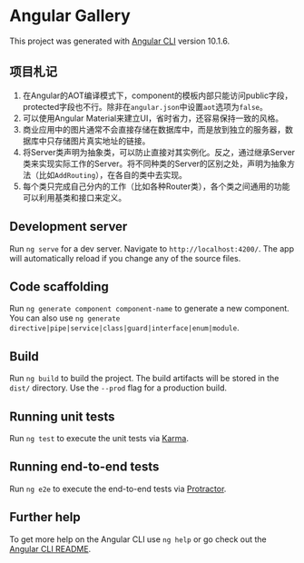 
# Angular Gallery

This project was generated with [Angular CLI](https://github.com/angular/angular-cli) version 10.1.6.

## 项目札记
1. 在Angular的AOT编译模式下，component的模板内部只能访问public字段，protected字段也不行。除非在`angular.json`中设置`aot`选项为`false`。
2. 可以使用Angular Material来建立UI，省时省力，还容易保持一致的风格。
3. 商业应用中的图片通常不会直接存储在数据库中，而是放到独立的服务器，数据库中只存储图片真实地址的链接。
4. 将Server类声明为抽象类，可以防止直接对其实例化。反之，通过继承Server类来实现实际工作的Server。将不同种类的Server的区别之处，声明为抽象方法（比如`AddRouting`），在各自的类中去实现。
5. 每个类只完成自己分内的工作（比如各种Router类），各个类之间通用的功能可以利用基类和接口来定义。
## Development server

Run `ng serve` for a dev server. Navigate to `http://localhost:4200/`. The app will automatically reload if you change any of the source files.

## Code scaffolding

Run `ng generate component component-name` to generate a new component. You can also use `ng generate directive|pipe|service|class|guard|interface|enum|module`.

## Build

Run `ng build` to build the project. The build artifacts will be stored in the `dist/` directory. Use the `--prod` flag for a production build.

## Running unit tests

Run `ng test` to execute the unit tests via [Karma](https://karma-runner.github.io).

## Running end-to-end tests

Run `ng e2e` to execute the end-to-end tests via [Protractor](http://www.protractortest.org/).

## Further help

To get more help on the Angular CLI use `ng help` or go check out the [Angular CLI README](https://github.com/angular/angular-cli/blob/master/README.md).
